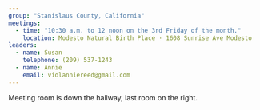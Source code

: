 ```yaml
---
group: "Stanislaus County, California"
meetings:
  - time: "10:30 a.m. to 12 noon on the 3rd Friday of the month."
    location: Modesto Natural Birth Place · 1608 Sunrise Ave Modesto
leaders:
  - name: Susan
    telephone: (209) 537-1243
  - name: Annie
    email: violanniereed@gmail.com
---
```

Meeting room is down the hallway, last room on the right.